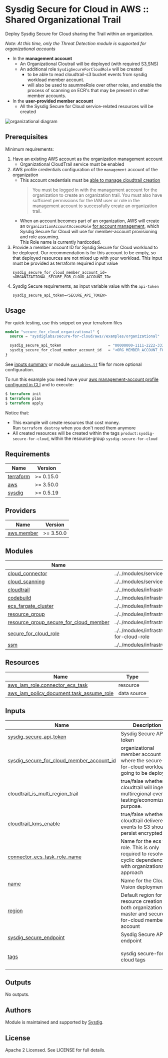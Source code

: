 # Sysdig Secure for Cloud in AWS :: Shared Organizational Trail

Deploy Sysdig Secure for Cloud sharing the Trail within an organization.

_Note: At this time, only the Threat Detection module is supported for organizational accounts_

* In the **management account**
  * An Organizational Cloutrail will be deployed  (with required S3,SNS)
  * An additional role `SysdigSecureForCloudRole` will be created
     * to be able to read cloudtrail-s3 bucket events from sysdig workload member account.
     * will also be used to asummeRole over other roles, and enable the process of scanning on ECR's that may be present in other member accounts.
* In the **user-provided member account**
    * All the Sysdig Secure for Cloud service-related resources will be created

![organizational diagram](https://raw.githubusercontent.com/sysdiglabs/terraform-aws-secure-for-cloud/7d142829a701ce78f13691a4af4be373625e7ee2/examples/organizational/diagram-org.png)

## Prerequisites

Minimum requirements:

1. Have an existing AWS account as the organization management account
    * Organizational CloudTrail service must be enabled
2. AWS profile credentials configuration of the `management` account of the organization
    * This account credentials must be [able to manage cloudtrail creation](https://docs.aws.amazon.com/awscloudtrail/latest/userguide/creating-trail-organization.html)
      > You must be logged in with the management account for the organization to create an organization trail. You must also have sufficient permissions for the IAM user or role in the management account to successfully create an organization trail.
    * When an account becomes part of an organization, AWS will create an `OrganizationAccountAccessRole` [for account management](https://docs.aws.amazon.com/organizations/latest/userguide/orgs_manage_accounts_access.html), which Sysdig Secure for Cloud will use for member-account provisioning and role assuming.
      <br/>This Role name is currently hardcoded.
3. Provide a member account ID for Sysdig Secure for Cloud workload to be deployed.
   Our recommendation is for this account to be empty, so that deployed resources are not mixed up with your workload.
   This input must be provided as terraform required input value
    ```
    sysdig_secure_for_cloud_member_account_id=<ORGANIZATIONAL_SECURE_FOR_CLOUD_ACCOUNT_ID>
    ```
4. Sysdig Secure requirements, as input variable value with the `api-token`
    ```
    sysdig_secure_api_token=<SECURE_API_TOKEN>
    ```

## Usage

For quick testing, use this snippet on your terraform files

```terraform
module "secure_for_cloud_organizational" {
  source = "sysdiglabs/secure-for-cloud/aws//examples/organizational"

  sysdig_secure_api_token                     = "00000000-1111-2222-3333-444444444444"
  sysdig_secure_for_cloud_member_account_id   = "<ORG_MEMBER_ACCOUNT_FOR_SYSDIG_SECURE_FOR_CLOUD>"
}
```

See [inputs summary](#inputs) or module [`variables.tf`](https://github.com/sysdiglabs/terraform-aws-secure-for-cloud/blob/master/examples/organizational/variables.tf) file for more optional configuration.

To run this example you need have your [aws management-account profile configured in CLI](https://docs.aws.amazon.com/cli/latest/userguide/cli-configure-profiles.html) and to execute:
```terraform
$ terraform init
$ terraform plan
$ terraform apply
```

Notice that:
* This example will create resources that cost money.<br/>Run `terraform destroy` when you don't need them anymore
* All created resources will be created within the tags `product:sysdig-secure-for-cloud`, within the resource-group `sysdig-secure-for-cloud`


<!-- BEGINNING OF PRE-COMMIT-TERRAFORM DOCS HOOK -->
## Requirements

| Name | Version |
|------|---------|
| <a name="requirement_terraform"></a> [terraform](#requirement\_terraform) | >= 0.15.0 |
| <a name="requirement_aws"></a> [aws](#requirement\_aws) | >= 3.50.0 |
| <a name="requirement_sysdig"></a> [sysdig](#requirement\_sysdig) | >= 0.5.19 |

## Providers

| Name | Version |
|------|---------|
| <a name="provider_aws.member"></a> [aws.member](#provider\_aws.member) | >= 3.50.0 |

## Modules

| Name | Source | Version |
|------|--------|---------|
| <a name="module_cloud_connector"></a> [cloud\_connector](#module\_cloud\_connector) | ../../modules/services/cloud-connector |  |
| <a name="module_cloud_scanning"></a> [cloud\_scanning](#module\_cloud\_scanning) | ../../modules/services/cloud-scanning |  |
| <a name="module_cloudtrail"></a> [cloudtrail](#module\_cloudtrail) | ../../modules/infrastructure/cloudtrail |  |
| <a name="module_codebuild"></a> [codebuild](#module\_codebuild) | ../../modules/infrastructure/codebuild |  |
| <a name="module_ecs_fargate_cluster"></a> [ecs\_fargate\_cluster](#module\_ecs\_fargate\_cluster) | ../../modules/infrastructure/ecs-fargate-cluster |  |
| <a name="module_resource_group"></a> [resource\_group](#module\_resource\_group) | ../../modules/infrastructure/resource-group |  |
| <a name="module_resource_group_secure_for_cloud_member"></a> [resource\_group\_secure\_for\_cloud\_member](#module\_resource\_group\_secure\_for\_cloud\_member) | ../../modules/infrastructure/resource-group |  |
| <a name="module_secure_for_cloud_role"></a> [secure\_for\_cloud\_role](#module\_secure\_for\_cloud\_role) | ../../modules/infrastructure/organizational/secure-for-cloud-role |  |
| <a name="module_ssm"></a> [ssm](#module\_ssm) | ../../modules/infrastructure/ssm |  |

## Resources

| Name | Type |
|------|------|
| [aws_iam_role.connector_ecs_task](https://registry.terraform.io/providers/hashicorp/aws/latest/docs/resources/iam_role) | resource |
| [aws_iam_policy_document.task_assume_role](https://registry.terraform.io/providers/hashicorp/aws/latest/docs/data-sources/iam_policy_document) | data source |

## Inputs

| Name | Description | Type | Default | Required |
|------|-------------|------|---------|:--------:|
| <a name="input_sysdig_secure_api_token"></a> [sysdig\_secure\_api\_token](#input\_sysdig\_secure\_api\_token) | Sysdig Secure API token | `string` | n/a | yes |
| <a name="input_sysdig_secure_for_cloud_member_account_id"></a> [sysdig\_secure\_for\_cloud\_member\_account\_id](#input\_sysdig\_secure\_for\_cloud\_member\_account\_id) | organizational member account where the secure-for-cloud workload is going to be deployed | `string` | n/a | yes |
| <a name="input_cloudtrail_is_multi_region_trail"></a> [cloudtrail\_is\_multi\_region\_trail](#input\_cloudtrail\_is\_multi\_region\_trail) | true/false whether cloudtrail will ingest multiregional events. testing/economization purpose. | `bool` | `true` | no |
| <a name="input_cloudtrail_kms_enable"></a> [cloudtrail\_kms\_enable](#input\_cloudtrail\_kms\_enable) | true/false whether cloudtrail delivered events to S3 should persist encrypted | `bool` | `true` | no |
| <a name="input_connector_ecs_task_role_name"></a> [connector\_ecs\_task\_role\_name](#input\_connector\_ecs\_task\_role\_name) | Name for the ecs task role. This is only required to resolve cyclic dependency with organizational approach | `string` | `"cloudconnector-ECSTaskRole"` | no |
| <a name="input_name"></a> [name](#input\_name) | Name for the Cloud Vision deployment | `string` | `"sysdig-secure-for-cloud"` | no |
| <a name="input_region"></a> [region](#input\_region) | Default region for resource creation in both organization master and secure-for-cloud member account | `string` | `"eu-central-1"` | no |
| <a name="input_sysdig_secure_endpoint"></a> [sysdig\_secure\_endpoint](#input\_sysdig\_secure\_endpoint) | Sysdig Secure API endpoint | `string` | `"https://secure.sysdig.com"` | no |
| <a name="input_tags"></a> [tags](#input\_tags) | sysdig secure-for-cloud tags | `map(string)` | <pre>{<br>  "product": "sysdig-secure-for-cloud"<br>}</pre> | no |

## Outputs

No outputs.
<!-- END OF PRE-COMMIT-TERRAFORM DOCS HOOK -->

## Authors

Module is maintained and supported by [Sysdig](https://sysdig.com).

## License

Apache 2 Licensed. See LICENSE for full details.
